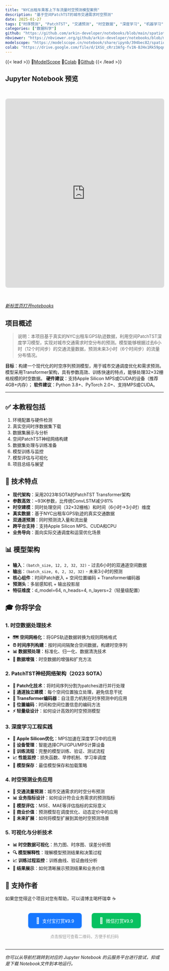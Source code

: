 ```yaml
---
title: "NYC出租车乘客上下车流量时空预测模型案例"
description: "基于空间PatchTST的城市交通需求时空预测"
date: 2025-01-27
tags: ["时序预测", "PatchTST", "交通预测", "时空数据", "深度学习", "机器学习"]
categories: ["数据科学"]
github: "https://github.com/arkin-developer/notebooks/blob/main/spatiotemporal-forecasting/spatiotemporal-forecasting.ipynb"
nbviewer: "https://nbviewer.org/github/arkin-developer/notebooks/blob/main/spatiotemporal-forecasting/spatiotemporal-forecasting.ipynb"
modelscope: "https://modelscope.cn/notebook/share/ipynb/394bec82/spatiotemporal-forecasting.ipynb"
colab: "https://drive.google.com/file/d/1XSU_cRrz3Afg-fv1N-BJHx1Rk59pqnQ-/view?usp=drive_link"
---
```


{{< lead >}}
🚀[ModelScope](https://modelscope.cn/notebook/share/ipynb/394bec82/spatiotemporal-forecasting.ipynb) 🚀[Colab](https://drive.google.com/file/d/1XSU_cRrz3Afg-fv1N-BJHx1Rk59pqnQ-/view?usp=drive_link) 🚀[Github](https://github.com/arkin-developer/notebooks/blob/main/spatiotemporal-forecasting/spatiotemporal-forecasting.ipynb)
{{< /lead >}}


## Jupyter Notebook 预览
<iframe 
  src="https://modelscope.cn/notebook/share/ipynb/394bec82/spatiotemporal-forecasting.ipynb"
  width="100%"
  height="600px"
  frameborder="0"
  style="border: 1px solid #e9ecef; border-radius: 8px; margin: 2rem 0;"
  allowfullscreen>
</iframe>

[*新标签页打开notebooks*](https://modelscope.cn/notebook/share/ipynb/394bec82/spatiotemporal-forecasting.ipynb)


## 项目概述

> 说明：本项目基于真实的NYC出租车GPS轨迹数据，利用空间PatchTST深度学习模型，实现对城市交通需求时空分布的预测。模型能够根据过去6小时（12个时间步）的交通流量数据，预测未来3小时（6个时间步）的流量分布情况。

**目标**：构建一个现代化的时空序列预测模型，用于城市交通调度优化和需求预测。模型采用Transformer架构，具有参数高效、训练快速的特点，能够处理32×32栅格规模的时空数据。
**硬件建议**：支持Apple Silicon MPS或CUDA的设备（推荐4GB+内存）；
**软件建议**：Python 3.8+、PyTorch 2.0+、支持MPS或CUDA。

------

## ✅ 本教程包括

1. 环境配置与硬件检测
2. 真实空间时序数据集下载
3. 数据集展示与分析
4. 空间PatchTST神经网络构建
5. 数据集处理与训练准备
6. 模型训练与监控
7. 模型评估与可视化
8. 项目总结与展望


## 🔬 技术特点

- **现代架构**：采用2023年SOTA的PatchTST Transformer架构
- **参数高效**：~93K参数，比传统ConvLSTM减少81%
- **时空建模**：同时处理空间（32×32栅格）和时间（6小时→3小时）维度
- **真实数据**：基于NYC出租车GPS轨迹的真实交通数据
- **双通道预测**：同时预测流入量和流出量
- **跨平台支持**：支持Apple Silicon MPS、CUDA和CPU
- **业务导向**：面向实际交通调度和运营优化场景

## 📊 模型架构

- **输入**：`(batch_size, 12, 2, 32, 32)` - 过去6小时的双通道空间数据
- **输出**：`(batch_size, 6, 2, 32, 32)` - 未来3小时的预测
- **核心组件**：时间Patch嵌入 + 空间位置编码 + Transformer编码器
- **预测头**：多层感知机 + 输出投影层
- **特征维度**：d_model=64, n_heads=4, n_layers=2（轻量级配置）

## 🎓 你将学会

### **1. 时空数据处理技术**
- **🗺️ 空间网格化**：将GPS轨迹数据转换为规则网格格式
- **⏰ 时间序列构建**：按时间间隔聚合空间数据，构建时空序列
- **📊 数据预处理**：标准化、归一化、数据清洗技术
- **🔄 数据增强**：时空数据的增强和扩充方法

### **2. PatchTST神经网络架构（2023 SOTA）**
- **🧩 Patch化技术**：将时间序列分割为patches进行并行处理
- **🎯 通道独立建模**：每个空间位置独立处理，避免信息干扰
- **🔗 Transformer编码器**：自注意力机制在时序预测中的应用
- **📍 位置编码**：时间和空间位置信息的编码方法
- **⚡ 轻量级设计**：如何设计高效的时空预测模型

### **3. 深度学习工程实践**
- **🍎 Apple Silicon优化**：MPS加速在深度学习中的应用
- **📱 设备管理**：智能选择CPU/GPU/MPS计算设备
- **🔄 训练流程**：完整的模型训练、验证、测试流程
- **📈 性能监控**：损失函数、早停机制、学习率调度
- **💾 模型保存**：最佳模型保存和加载策略

### **4. 时空预测业务应用**
- **🚕 交通流量预测**：城市交通需求的时空分布预测
- **📊 业务指标设计**：如何设计符合业务需求的预测指标
- **🎯 模型评估**：MSE、MAE等评估指标的实际意义
- **💼 商业价值**：预测模型在调度优化、动态定价中的应用
- **🔮 未来扩展**：如何将模型扩展到其他时空预测场景

### **5. 可视化与分析技术**
- **📊 时空数据可视化**：热力图、时序图、误差分析图
- **🔍 模型解释性**：理解模型预测结果和决策过程
- **📈 训练过程监控**：训练曲线、验证曲线分析
- **🎨 结果展示**：如何清晰展示预测结果和业务价值


## 🙏 支持作者

如果您觉得这个项目对您有帮助，可以请博主喝杯瑞幸 ☕️

<div style="text-align: center; margin: 2rem 0;">
  <!-- <img src="/img/reward.jpg" alt="打赏二维码" style="width: 100%; max-width: 400px; border-radius: 8px; box-shadow: 0 4px 8px rgba(0,0,0,0.1);">
  <p style="margin-top: 1rem; color: #666; font-size: 0.9rem;">扫码支持作者</p> -->

  <!-- 移动端友好的支付链接 -->
  <div style="display: flex; justify-content: center; gap: 2rem; margin-top: 1.5rem; flex-wrap: wrap;">
    <a href="https://arkin-developer.github.io/blog/img/zhifubao-reward.jpg" target="_blank" rel="noopener" style="display: flex; align-items: center; gap: 0.5rem; padding: 0.75rem 1.5rem; background: #1677ff; color: white; text-decoration: none; border-radius: 8px; font-size: 0.9rem; transition: all 0.3s ease; box-shadow: 0 2px 4px rgba(22,119,255,0.3);">
      <span style="font-size: 1.2rem;">🩵</span>
      <span>支付宝打赏¥9.9</span>
    </a>
    <a href="https://arkin-developer.github.io/blog/img/wechat-reward.png" target="_blank" rel="noopener" style="display: flex; align-items: center; gap: 0.5rem; padding: 0.75rem 1.5rem; background: #07c160; color: white; text-decoration: none; border-radius: 8px; font-size: 0.9rem; transition: all 0.3s ease; box-shadow: 0 2px 4px rgba(7,193,96,0.3);">
      <span style="font-size: 1.2rem;">💚</span>
      <span>微信打赏¥9.9</span>
    </a>
  </div>

  <p style="margin-top: 1rem; color: #999; font-size: 0.8rem;">点击按钮可查看二维码，方便手机扫码</p>
</div>

---

*你可以从导航栏跳转到对应的 Jupyter Notebook 的云服务平台进行尝试，抑或是下载 Notebook文件到本地运行。*
